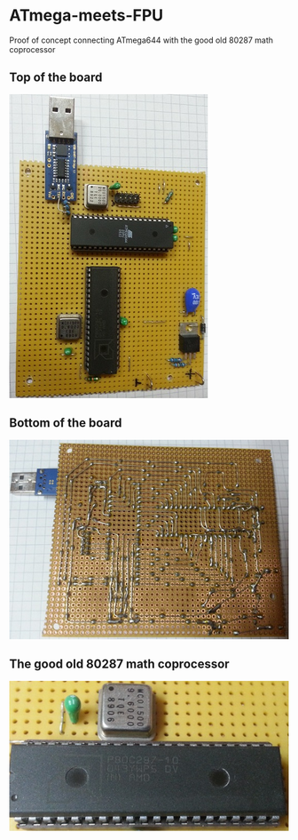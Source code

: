 # ATmega-meets-FPU
Proof of concept connecting ATmega644 with the good old 80287 math coprocessor

## Top of the board
![Top of the board](images/top.jpg)

## Bottom of the board
![Bottom of the board](images/bottom.jpg)

## The good old 80287 math coprocessor
![80287 math coprocessor](images/80287.jpg)
